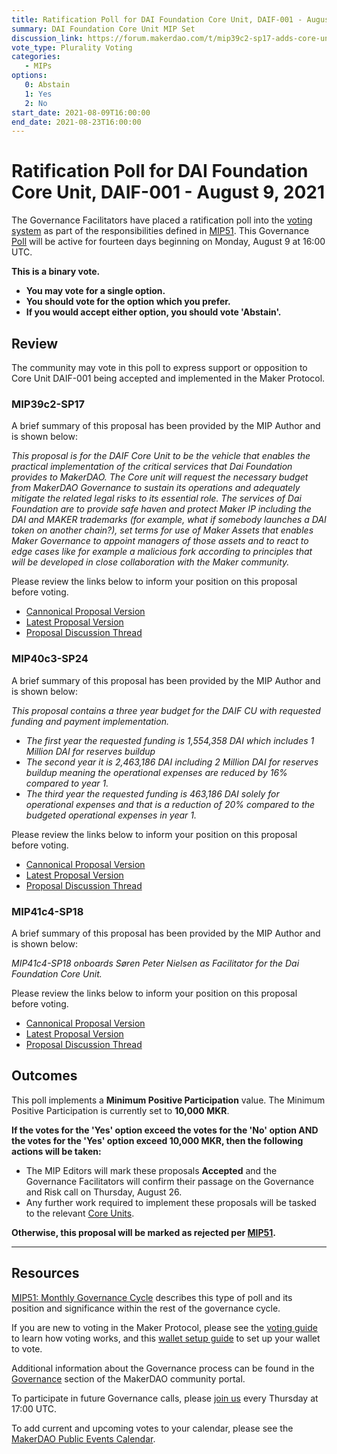 ```yaml
---
title: Ratification Poll for DAI Foundation Core Unit, DAIF-001 - August 9, 2021
summary: DAI Foundation Core Unit MIP Set
discussion_link: https://forum.makerdao.com/t/mip39c2-sp17-adds-core-unit-daif-001-dai-foundation/9239
vote_type: Plurality Voting
categories:
   - MIPs
options:
   0: Abstain
   1: Yes
   2: No
start_date: 2021-08-09T16:00:00
end_date: 2021-08-23T16:00:00
---
```

# Ratification Poll for DAI Foundation Core Unit, DAIF-001 - August 9, 2021

The Governance Facilitators have placed a ratification poll into the [voting system](https://vote.makerdao.com/polling) as part of the responsibilities defined in [MIP51](https://mips.makerdao.com/mips/details/MIP51). This Governance [Poll](https://community-development.makerdao.com/en/learn/governance/on-chain-gov) will be active for fourteen days beginning on Monday, August 9 at 16:00 UTC.

**This is a binary vote.** 
- **You may vote for a single option.** 
- **You should vote for the option which you prefer.**
- **If you would accept either option, you should vote 'Abstain'.**

## Review

The community may vote in this poll to express support or opposition to Core Unit DAIF-001 being accepted and implemented in the Maker Protocol.

### MIP39c2-SP17

A brief summary of this proposal has been provided by the MIP Author and is shown below:

*This proposal is for the DAIF Core Unit to be the vehicle that enables the practical implementation of the critical services that Dai Foundation provides to MakerDAO. The Core unit will request the necessary budget from MakerDAO Governance to sustain its operations and adequately mitigate the related legal risks to its essential role. The services of Dai Foundation are to provide safe haven and protect Maker IP including the DAI and MAKER trademarks (for example, what if somebody launches a DAI token on another chain?), set terms for use of Maker Assets that enables Maker Governance to appoint managers of those assets and to react to edge cases like for example a malicious fork according to principles that will be developed in close collaboration with the Maker community.*

Please review the links below to inform your position on this proposal before voting.
* [Cannonical Proposal Version](https://github.com/makerdao/mips/blob/06d8190480cfe45f57f44312c9193960bd1a4d69/MIP39/MIP39c2-Subproposals/MIP39c2-SP17.md)
* [Latest Proposal Version](https://mips.makerdao.com/mips/details/MIP39c2SP17)
* [Proposal Discussion Thread](https://forum.makerdao.com/t/mip39c2-sp17-adds-core-unit-daif-001-dai-foundation/9239)

### MIP40c3-SP24

A brief summary of this proposal has been provided by the MIP Author and is shown below:

*This proposal contains a three year budget for the DAIF CU with requested funding and payment implementation.*
* *The first year the requested funding is 1,554,358 DAI which includes 1 Million DAI for reserves buildup*
* *The second year it is 2,463,186 DAI including 2 Million DAI for reserves buildup meaning the operational expenses are reduced by 16% compared to year 1.*
* *The third year the requested funding is 463,186 DAI solely for operational expenses and that is a reduction of 20% compared to the budgeted operational expenses in year 1.*

Please review the links below to inform your position on this proposal before voting.
* [Cannonical Proposal Version](https://github.com/makerdao/mips/blob/06d8190480cfe45f57f44312c9193960bd1a4d69/MIP40/MIP40c3-Subproposals/MIP40c3-SP24.md)
* [Latest Proposal Version](https://mips.makerdao.com/mips/details/MIP40c3SP24)
* [Proposal Discussion Thread](https://forum.makerdao.com/t/mip40c3-sp24-modify-dai-foundation-core-unit-budget/9238)

### MIP41c4-SP18

A brief summary of this proposal has been provided by the MIP Author and is shown below:

*MIP41c4-SP18 onboards Søren Peter Nielsen as Facilitator for the Dai Foundation Core Unit.*

Please review the links below to inform your position on this proposal before voting.
* [Cannonical Proposal Version](https://github.com/makerdao/mips/blob/06d8190480cfe45f57f44312c9193960bd1a4d69/MIP41/MIP41c4-Subproposals/MIP41c4-SP18.md)
* [Latest Proposal Version](https://mips.makerdao.com/mips/details/MIP41c4SP18)
* [Proposal Discussion Thread](https://forum.makerdao.com/t/mip41c4-sp18-facilitator-onboarding-for-the-dai-foundation-core-unit/9236)

## Outcomes

This poll implements a **Minimum Positive Participation** value. The Minimum Positive Participation is currently set to **10,000 MKR**.

**If the votes for the 'Yes' option exceed the votes for the 'No' option AND the votes for the 'Yes' option exceed 10,000 MKR, then the following actions will be taken:**
* The MIP Editors will mark these proposals **Accepted** and the Governance Facilitators will confirm their passage on the Governance and Risk call on Thursday, August 26. 
* Any further work required to implement these proposals will be tasked to the relevant [Core Units](https://mips.makerdao.com/mips/details/MIP38#mip38c2-core-unit-state).

**Otherwise, this proposal will be marked as rejected per [MIP51](https://mips.makerdao.com/mips/details/MIP51#mip51c2-ratification-poll).**

---

## Resources

[MIP51: Monthly Governance Cycle](https://mips.makerdao.com/mips/details/MIP51) describes this type of poll and its position and significance within the rest of the governance cycle.

If you are new to voting in the Maker Protocol, please see the [voting guide](https://community-development.makerdao.com/en/learn/governance/how-voting-works/) to learn how voting works, and this [wallet setup guide](https://community-development.makerdao.com/en/learn/governance/voting-setup/) to set up your wallet to vote.

Additional information about the Governance process can be found in the [Governance](https://community-development.makerdao.com/en/learn/governance) section of the MakerDAO community portal.

To participate in future Governance calls, please [join us](https://github.com/makerdao/community/tree/master/governance/governance-and-risk-meetings) every Thursday at 17:00 UTC.

To add current and upcoming votes to your calendar, please see the [MakerDAO Public Events Calendar](https://calendar.google.com/calendar/embed?src=makerdao.com_3efhm2ghipksegl009ktniomdk%40group.calendar.google.com&ctz=UTC&mode=week&showCalendars=0&showPrint=0).
